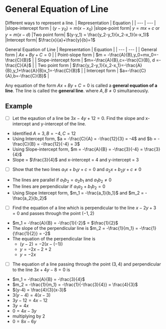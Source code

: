 # General Equation of Line

Different ways to represent a line.
| Representation | Equation |
| --- | --- |
|slope-intercept form | $(y-y_0)=m(x-x_0)$
|slope-point form| $y=mx+c$ or $y = m(x-d)$
|Two point form| $(y-y_1) = \frac{y_2-y_1}{x_2-x_1}(x-x_1)$
|Intercept form| $\frac{x}{a}+\frac{y}{b}=1$

General Equation of Line
| Representation | Equation |
| --- | --- |
| General form | $Ax+By+C=0$ |
| Point-slope form | $m = -\frac{A}{B},y_0=mx_0=-\frac{C}{B}$ |
| Slope-intercept form | $m=-\frac{A}{B},c=-\frac{C}{B}, d =-\frac{C}{A}$ |
| Two point form | $\frac{y_2-y_1}{x_2-x_1}=-\frac{A}{B},y_1+\frac{A}{B}x_1=-\frac{C}{B}$ |
| Intercept form | $a=-\frac{C}{A},b=-\frac{C}{B}$ |

Any equation of the form $Ax+By+C=0$ is called a **general equation of a line**. The line is called the **general line**. where $A,B\neq0$ simultaneously.

## Example

- [ ] Let the eqaution of a line be $3x-4y+12=0$. Find the slope and x-intercept and y-intercept of the line.
- Identified $A = 3, B = -4, C =12$
- Using Intercept form, $a = -\frac{C}{A} = -\frac{12}{3} = -4$ and $b = -\frac{C}{B} = -\frac{12}{-4} = 3$
- Using Slope-intercept form, $m = -\frac{A}{B} = -\frac{3}{-4} = \frac{3}{4}$
- Slope = $\frac{3}{4}$ and x-intercept = $4$ and y-intercept = $3$
- [ ] Show that the two lines $a_1x+b_1y+c=0$ and $a_2x+b_2y+c\neq0$
- The lines are parallel if $a_1b_2=a_2b_1$ and $a_1b_2\neq0$
- The lines are perpendicular if $a_1a_2+b_1b_2=0$
- Using Slope Intercept form, $m_1 = -\frac{a_1}{b_1}$ and $m_2 = -\frac{a_2}{b_2}$
- [ ] Find the equation of a line which is perpendicular to the line $x-2y+3=0$ and passes through the point $(-1,2)$
- $m_1 = -\frac{A}{B} = -\frac{1}{-2}$ = $\frac{1}{2}$
- The slope of the perpendicular line is $m_2 = -\frac{1}{m_1} = -\frac{1}{\frac{1}{2}} = -2$
- The equation of the perpendicular line is
  - $(y-2) = -2(x - (-1))$
  - $y = -2x -2 + 2$
  - $y = -2x$
- [ ] The equation of a line passing through the point $(3,4)$ and perpendicular to the line $3x + 4y − 8 = 0$ is
- $m_1 = -\frac{A}{B} = -\frac{3}{4}$
- $m_2 = -\frac{1}{m_1} = -\frac{1}{-\frac{3}{4}} = \frac{4}{3}$
- $(y-4) = \frac{4}{3}(x-3)$
- $3(y-4) = 4(x-3)$
- $3y - 12 = 4x - 12$
- $3y = 4x$
- $0 = 4x - 3y$
- multiplying by 2
- $0 = 8x - 6y$
